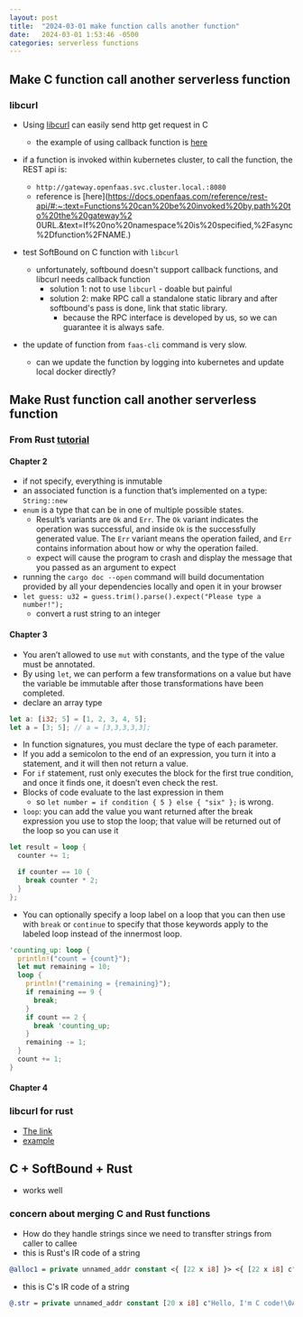 ```yaml
---
layout: post
title:  "2024-03-01 make function calls another function"
date:   2024-03-01 1:53:46 -0500
categories: serverless functions
---
```

## Make C function call another serverless function 
### libcurl
- Using [libcurl](https://curl.se/libcurl/) can easily send http get request in C
	+ the example of using callback function is [here](https://curl.se/libcurl/c/ftpget.html)
- if a function is invoked within kubernetes cluster, to call the function, the REST api is:
  + `http://gateway.openfaas.svc.cluster.local.:8080`
  + reference is [here](https://docs.openfaas.com/reference/rest-api/#:~:text=Functions%20can%20be%20invoked%20by,path%20to%20the%20gateway%2    0URL.&text=If%20no%20namespace%20is%20specified,%2Fasync%2Dfunction%2FNAME.)
- test SoftBound on C function with `libcurl`
  + unfortunately, softbound doesn't support callback functions, and libcurl needs callback function
    * solution 1: not to use `libcurl` - doable but painful
    * solution 2: make RPC call a standalone static library and after softbound's pass is done, link that static library.  
      - because the RPC interface is developed by us, so we can guarantee it is always safe.

- the update of function from `faas-cli` command is very slow.
	+ can we update the function by logging into kubernetes and update local docker directly?

## Make Rust function call another serverless function
### From Rust [tutorial](https://doc.rust-lang.org/book/)
#### Chapter 2
- if not specify, everything is inmutable
- an associated function is a function that’s implemented on a type: `String::new`
- `enum` is a type that can be in one of multiple possible states.
  + Result’s variants are `Ok` and `Err`. The `Ok` variant indicates the operation was successful, and inside `Ok` is the successfully generated value. The `Err` variant means the operation failed, and `Err` contains information about how or why the operation failed.
  + expect will cause the program to crash and display the message that you passed as an argument to expect
- running the `cargo doc --open` command will build documentation provided by all your dependencies locally and open it in your browser
- `let guess: u32 = guess.trim().parse().expect("Please type a number!");`
  + convert a rust string to an integer

#### Chapter 3
- You aren’t allowed to use `mut` with constants, and the type of the value must be annotated.
- By using `let`, we can perform a few transformations on a value but have the variable be immutable after those transformations have been completed.
- declare an array type

```rust
let a: [i32; 5] = [1, 2, 3, 4, 5];
let a = [3; 5]; // a = [3,3,3,3,3];
```

- In function signatures, you must declare the type of each parameter.
- If you add a semicolon to the end of an expression, you turn it into a statement, and it will then not return a value.
- For `if` statement, rust only executes the block for the first true condition, and once it finds one, it doesn’t even check the rest.
- Blocks of code evaluate to the last expression in them
  + so `let number = if condition { 5 } else { "six" };` is wrong.
- `loop`: you can add the value you want returned after the break expression you use to stop the loop; that value will be returned out of the loop so you can use it

```rust
let result = loop {
  counter += 1;

  if counter == 10 {
    break counter * 2;
  }
};
```

- You can optionally specify a loop label on a loop that you can then use with `break` or `continue` to specify that those keywords apply to the labeled loop instead of the innermost loop.

```rust
'counting_up: loop {
  println!("count = {count}");
  let mut remaining = 10;
  loop {
    println!("remaining = {remaining}");
    if remaining == 9 {
      break;
    }
    if count == 2 {
      break 'counting_up;
    }
    remaining -= 1;
  }
  count += 1;
}
```

#### Chapter 4

### libcurl for rust
- [The link](https://docs.rs/curl/latest/curl/)
- [example](https://crates.io/crates/curl)

## C + SoftBound + Rust
- works well

### concern about merging C and Rust functions
- How do they handle strings since we need to transfter strings from caller to callee
- this is Rust's IR code of a string 

```llvm
@alloc1 = private unnamed_addr constant <{ [22 x i8] }> <{ [22 x i8] c"Hello, I'm rust code!\0A" }>, align 1
```

- this is C's IR code of a string

```llvm
@.str = private unnamed_addr constant [20 x i8] c"Hello, I'm C code!\0A\00", align 1
```

